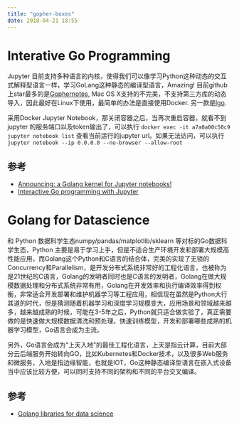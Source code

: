 ```yaml
---
title: "gopher-boxes"
date: 2018-04-21 18:55
---
```


# Interative Go Programming
Jupyter 目前支持多种语言的内核，使得我们可以像学习Python这种动态的交互式解释型语言一样，学习GoLang这种静态的编译型语言，Amazing! 
目前github上star最多的是[Gophernotes](https://github.com/gopherdata/gophernotes), Mac OS X支持的不完美，不支持第三方库的动态导入，因此最好在Linux下使用，最简单的办法是直接使用Docker. 另一款是[lgo](https://github.com/yunabe/lgo#install).

采用Docker Jupyter Notebook，那关闭容器之后，当再次重启容器，就看不到jupyter 的服务端口以及token输出了，可以执行 `docker exec -it a7a0a00c50c9 jupyter notebook list` 查看当前运行的jupyter url。如果无法访问，可以执行 `jupyter notebook --ip 0.0.0.0 --no-browser --allow-root`

## 参考
 - [Announcing: a Golang kernel for Jupyter notebooks!](http://www.datadan.io/announcing-a-golang-kernel-for-jupyter-notebooks/)
 - [Interactive Go programming with Jupyter](https://medium.com/@yunabe/interactive-go-programming-with-jupyter-93fbf089aff1)




# Golang for Datascience
和 Python 数据科学生态numpy/pandas/matplotlib/sklearn 等对标的Go数据科学生态，Python 主要是易于学习上手，但是不适合生产环境开发和部署大规模高性能应用，而Golang这个Python和C语言的结合体，完美的实现了无锁的Concurrency和Parallelism，是开发分布式系统非常好的工程化语言，也被称为是21世纪的C语言，Golang的发明者同时也是C语言的发明者，Golang在做大规模数据处理和分布式系统非常有用，Golang在开发效率和执行编译效率得到权衡，非常适合开发部署和维护机器学习等工程应用，相信现在虽然是Python大行其道的时代，但是猜测随着机器学习和深度学习规模变大，应用场景和领域越来越多，越来越成熟的时候，可能在3-5年之后，Python就只适合做实验了，真正需要做的是快速做大规模数据清洗和预处理，快速训练模型，开发和部署哪些成熟的机器学习模型，Go语言会成为主流。

另外，Go语言会成为“上天入地”的最佳工程化语言，上天是指云计算，目前大部分云后端服务开始转向GO，比如Kubernetes和Docker技术，以及很多Web服务和微服务，入地是指边缘智能，也就是IOT，Go这种静态编译型语言在嵌入式设备当中应该比较方便，可以同时支持不同的架构和不同的平台交叉编译。

## 参考
 - [Golang libraries for data science](https://www.mjhall.org/golang-data-science-libraries/)

